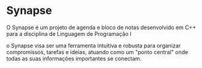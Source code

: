 # Synapse
O Synapse é um projeto de agenda e bloco de notas desenvolvido em C++ para a disciplina de Linguagem de Programação I

 o Synapse visa ser uma ferramenta intuitiva e robusta para organizar compromissos, tarefas e ideias, atuando como um "ponto central" onde todas as suas informações importantes se conectam.



